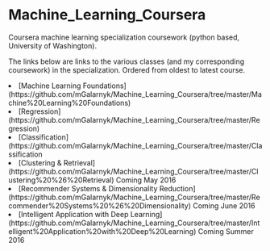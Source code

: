 # Machine_Learning_Coursera
Coursera machine learning specialization coursework (python based, University of Washington). 

The links below are links to the various classes (and my corresponding coursework) in the specialization. Ordered from oldest to latest course.

  <li>[Machine Learning Foundations](https://github.com/mGalarnyk/Machine_Learning_Coursera/tree/master/Machine%20Learning%20Foundations) </li>
  <li>[Regression](https://github.com/mGalarnyk/Machine_Learning_Coursera/tree/master/Regression)</li>
 <li>[Classification](https://github.com/mGalarnyk/Machine_Learning_Coursera/tree/master/Classification</li>
 <li>[Clustering & Retrieval](https://github.com/mGalarnyk/Machine_Learning_Coursera/tree/master/Clustering%20%26%20Retrieval) Coming May 2016 </li>
 <li>[Recommender Systems & Dimensionality Reduction](https://github.com/mGalarnyk/Machine_Learning_Coursera/tree/master/Recommender%20Systems%20%26%20Dimensionality) Coming June 2016</li>
  <li>[Intelligent Application with Deep Learning](https://github.com/mGalarnyk/Machine_Learning_Coursera/tree/master/Intelligent%20Application%20with%20Deep%20Learning) Coming Summer 2016 </li>

